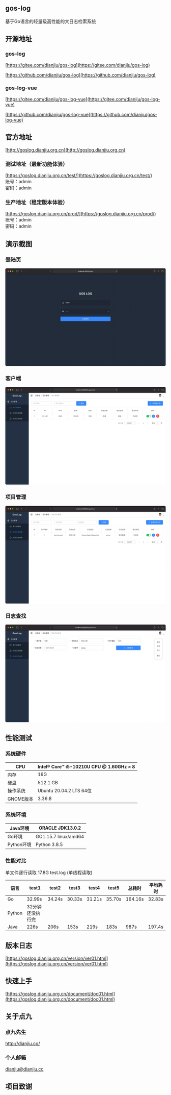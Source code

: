## gos-log
基于Go语言的轻量级高性能的大日志检索系统

## 开源地址

### gos-log

[https://gitee.com/dianjiu/gos-log](https://gitee.com/dianjiu/gos-log)  

[https://github.com/dianjiu/gos-log](https://github.com/dianjiu/gos-log)  

### gos-log-vue

[https://gitee.com/dianjiu/gos-log-vue](https://gitee.com/dianjiu/gos-log-vue)  

[https://github.com/dianjiu/gos-log-vue](https://github.com/dianjiu/gos-log-vue)  

## 官方地址
[http://goslog.dianjiu.org.cn](http://goslog.dianjiu.org.cn)  

### 测试地址（最新功能体验）
[https://goslog.dianjiu.org.cn/test/](https://goslog.dianjiu.org.cn/test/)  
账号：admin  
密码：admin  

### 生产地址（稳定版本体验）
[https://goslog.dianjiu.org.cn/prod/](https://goslog.dianjiu.org.cn/prod/)  
账号：admin  
密码：admin  

## 演示截图
### 登陆页
![登陆页](./logs/static/img/login.jpg "登陆页")  
### 客户端
![客户端](./logs/static/img/client.jpg "客户端")  
### 项目管理
![项目管理](./logs/static/img/item.jpg "项目管理")  
### 日志查找
![日志查找](./logs/static/img/logs.jpg "日志查找")  

## 性能测试

### **系统硬件**

| CPU       | Intel® Core™ i5-10210U CPU @ 1.60GHz × 8 |
| --------- | ---------------------------------------- |
| 内存      | 16G                                      |
| 硬盘      | 512.1 GB                                 |
| 操作系统  | Ubuntu 20.04.2 LTS 64位                  |
| GNOME版本 | 3.36.8                                   |

### **系统环境**

| Java环境   | ORACLE JDK13.0.2     |
| ---------- | -------------------- |
| Go环境     | GO1.15.7 linux/amd64 |
| Python环境 | Python 3.8.5         |

### 性能对比

单文件逐行读取  17.8G test.log (单线程读取)

| 语言   | test1            | test2  | test3  | test4  | test5  | 总耗时  | 平均耗时 |
| ------ | ---------------- | ------ | ------ | ------ | ------ | ------- | -------- |
| Go     | 32.99s           | 34.24s | 30.33s | 31.21s | 35.70s | 164.16s | 32.83s   |
| Python | 32分钟还没执行完 |        |        |        |        |         |          |
| Java   | 226s             | 206s   | 153s   | 219s   | 183s   | 987s    | 197.4s   |

## 版本日志
[https://goslog.dianjiu.org.cn/version/ver01.html](https://goslog.dianjiu.org.cn/version/ver01.html)

## 快速上手
[https://goslog.dianjiu.org.cn/document/doc01.html](https://goslog.dianjiu.org.cn/document/doc01.html)


## 关于点九

### 点九先生

http://dianjiu.co/

### 个人邮箱

dianjiu@dianjiu.cc

## 项目致谢





